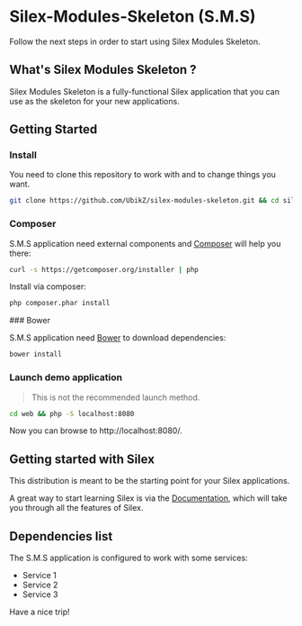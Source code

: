Silex-Modules-Skeleton (S.M.S)
==============================

Follow the next steps in order to start using Silex Modules Skeleton.

What's Silex Modules Skeleton ?
-----------------------------

Silex Modules Skeleton is a fully-functional Silex application that you can use as the skeleton for your new applications.

Getting Started
-----------

### Install

You need to clone this repository  to work with and to change things you want.
```bash
git clone https://github.com/UbikZ/silex-modules-skeleton.git && cd silex-modules-skeleton
```

### Composer

S.M.S application need external components and [Composer](https://getcomposer.org/) will help you there:
```bash
curl -s https://getcomposer.org/installer | php
```

Install via composer:
```bash
php composer.phar install
```

### Bower

S.M.S application need [Bower](http://bower.io/) to download dependencies:
```bash
bower install
```

### Launch demo application
> This is not the recommended launch method.

```bash
cd web && php -S localhost:8080
```

Now you can browse to http://localhost:8080/.


Getting started with Silex
--------------------------

This distribution is meant to be the starting point for your Silex applications.

A great way to start learning Silex is via the [Documentation](http://silex.sensiolabs.org/documentation), which will take you through all the features of Silex.


Dependencies list
-----------------

The S.M.S application is configured to work with some services:

* Service 1
* Service 2
* Service 3



Have a nice trip!
